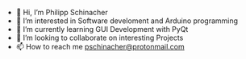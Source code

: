 - 👋 Hi, I’m Philipp Schinacher
- 👀 I’m interested in Software develoment and Arduino programming 
- 🌱 I’m currently learning GUI Development with PyQt
- 💞️ I’m looking to collaborate on interesting Projects
- 📫 How to reach me pschinacher@protonmail.com

<!---
Philipp1297/Philipp1297 is a ✨ special ✨ repository because its `README.md` (this file) appears on your GitHub profile.
You can click the Preview link to take a look at your changes.
--->
